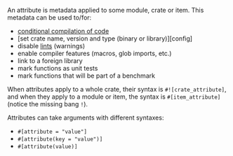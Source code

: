 An attribute is metadata applied to some module, crate or item. This metadata
can be used to/for:

<!-- TODO: Link these to their respective examples -->
* [conditional compilation of code][cfg]
* [set crate name, version and type (binary or library)][config]
* disable [lints][lint] (warnings)
* enable compiler features (macros, glob imports, etc.)
* link to a foreign library
* mark functions as unit tests
* mark functions that will be part of a benchmark

When attributes apply to a whole crate, their syntax is `#![crate_attribute]`,
and when they apply to a module or item, the syntax is `#[item_attribute]`
(notice the missing bang `!`).

Attributes can take arguments with different syntaxes:

* `#[attribute = "value"]`
* `#[attribute(key = "value")]`
* `#[attribute(value)]`

[cfg]: /attribute/cfg.html
[crate]: /attribute/crate.html
[lint]: https://en.wikipedia.org/wiki/Lint_%28software%29
